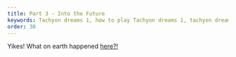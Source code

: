 ```yaml
---
title: Part 3 - Into the Future
keywords: Tachyon dreams 1, how to play Tachyon dreams 1, tachyon dreams future
order: 30
---
```


Yikes! What on earth happened [here?!](future.md)